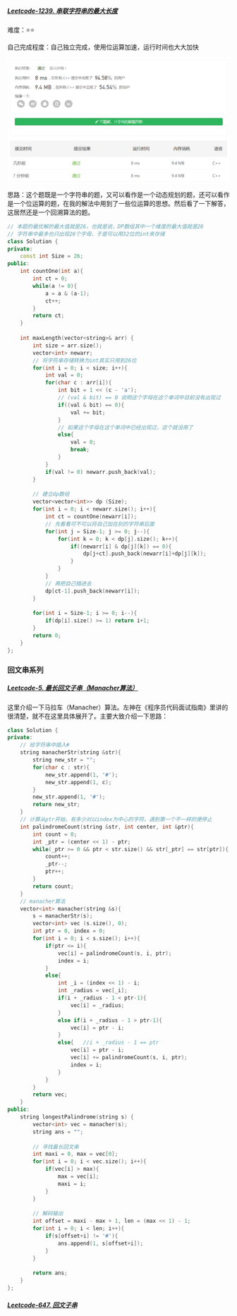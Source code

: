 ##### [Leetcode-1239. 串联字符串的最大长度 ](https://leetcode-cn.com/problems/maximum-length-of-a-concatenated-string-with-unique-characters/submissions/)

难度：⭐⭐

自己完成程度：自己独立完成，使用位运算加速，运行时间也大大加快

<img src="字符串.assets/image-20201206160849687.png" alt="image-20201206160849687" style="zoom:50%;" />

思路：这个题既是一个字符串的题，又可以看作是一个动态规划的题，还可以看作是一个位运算的题，在我的解法中用到了一些位运算的思想。然后看了一下解答，这居然还是一个回溯算法的题。

```c++
// 本题的最优解的最大值就是26，也就是说，DP数组其中一个维度的最大值就是26
// 字符串中最多也只出现26个字母，于是可以用32位的int来存储
class Solution {
private:
    const int Size = 26;
public:
    int countOne(int a){
        int ct = 0;
        while(a != 0){
            a = a & (a-1);
            ct++;
        }
        return ct;
    }

    int maxLength(vector<string>& arr) {
        int size = arr.size();
        vector<int> newarr;
        // 将字符串存储转换为int其实只用到26位
        for(int i = 0; i < size; i++){
            int val = 0;
            for(char c : arr[i]){
                int bit = 1 << (c - 'a');
                // (val & bit) == 0 说明这个字母在这个单词中目前没有出现过
                if((val & bit) == 0){
                    val += bit;
                }
                // 如果这个字母在这个单词中已经出现过，这个就没用了
                else{
                    val = 0;
                    break;
                }
            }
            if(val != 0) newarr.push_back(val);
        }
        
        // 建立dp数组
        vector<vector<int>> dp (Size);
        for(int i = 0; i < newarr.size(); i++){
            int ct = countOne(newarr[i]);
            // 先看看可不可以将自己加在别的字符串后面
            for(int j = Size-1; j >= 0; j--){
                for(int k = 0; k < dp[j].size(); k++){
                    if((newarr[i] & dp[j][k]) == 0){
                        dp[j+ct].push_back(newarr[i]+dp[j][k]);
                    }
                }
            }
            // 再把自己插进去
            dp[ct-1].push_back(newarr[i]);
        }
        
        for(int i = Size-1; i >= 0; i--){
            if(dp[i].size() >= 1) return i+1;
        }
        return 0;
    }
};
```



### 回文串系列

##### [Leetcode-5. 最长回文子串（Manacher算法）](https://leetcode-cn.com/problems/longest-palindromic-substring)

这里介绍一下马拉车（Manacher）算法。左神在《程序员代码面试指南》里讲的很清楚，就不在这里具体展开了。主要大致介绍一下思路：



```c++
class Solution {
private:
    // 给字符串中插入#
    string manacherStr(string &str){
	    string new_str = "";
	    for(char c : str){
		    new_str.append(1, '#');
		    new_str.append(1, c);
	    }
	    new_str.append(1, '#');
	    return new_str;
    }
    // 计算从ptr开始，有多少对以index为中心的字符，遇到第一个不一样的便停止
    int palindromeCount(string &str, int center, int &ptr){
        int count = 0;
        int _ptr = (center << 1) - ptr;
        while(_ptr >= 0 && ptr < str.size() && str[_ptr] == str[ptr]){
            count++;
            _ptr--;
            ptr++;
        }
        return count;
    }
    // manacher算法
    vector<int> manacher(string &s){
        s = manacherStr(s);
        vector<int> vec (s.size(), 0);
        int ptr = 0, index = 0;
        for(int i = 0; i < s.size(); i++){
            if(ptr <= i){
                vec[i] = palindromeCount(s, i, ptr);
                index = i;
            }
            else{
                int _i = (index << 1) - i; 
                int _radius = vec[_i];
                if(i + _radius - 1 < ptr-1){
                    vec[i] = _radius;
                }
                else if(i + _radius - 1 > ptr-1){
                    vec[i] = ptr - i;
                }
                else{   //i + _radius - 1 == ptr
                    vec[i] = ptr - i;
                    vec[i] += palindromeCount(s, i, ptr);
                    index = i;
                }
            }
        }
        return vec;
    }
public:
    string longestPalindrome(string s) {
        vector<int> vec = manacher(s);
        string ans = "";

        // 寻找最长回文串
        int maxi = 0, max = vec[0];
        for(int i = 0; i < vec.size(); i++){
            if(vec[i] > max){
                max = vec[i];
                maxi = i;
            }
        }

        // 解码输出
        int offset = maxi - max + 1, len = (max << 1) - 1;
        for(int i = 0; i < len; i++){
            if(s[offset+i] != '#'){
                ans.append(1, s[offset+i]);
            }
        }

        return ans;
    }
};
```



##### [Leetcode-647. 回文子串](https://leetcode-cn.com/problems/palindromic-substrings/)

